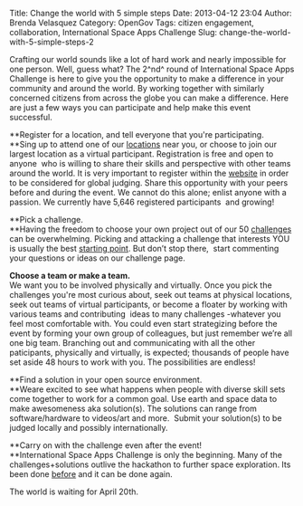 Title: Change the world with 5 simple steps 
Date: 2013-04-12 23:04
Author: Brenda Velasquez
Category: OpenGov
Tags: citizen engagement, collaboration, International Space Apps Challenge
Slug: change-the-world-with-5-simple-steps-2

Crafting our world sounds like a lot of hard work and nearly impossible
for one person. Well, guess what? The 2^nd^ round of International Space
Apps Challenge is here to give you the opportunity to make a difference
in your community and around the world. By working together with
similarly concerned citizens from across the globe you can make a
difference. Here are just a few ways you can participate and help make
this event successful.

**Register for a location, and tell everyone that you're participating.  
**Sing up to attend one of our [locations][] near you, or choose to join
our largest location as a virtual participant. Registration is free and
open to anyone  who is willing to share their skills and perspective
with other teams around the world. It is very important to register
within the [website][locations] in order to be considered for global
judging. Share this opportunity with your peers before and during the
event. We cannot do this alone; enlist anyone with a passion. We
currently have 5,646 registered participants  and growing!

**Pick a challenge.  
**Having the freedom to choose your own project out of our 50
[challenges][] can be overwhelming. Picking and attacking a challenge
that interests YOU is usually the best [starting point][]. But don’t
stop there,  start commenting your questions or ideas on our challenge
page.

**Choose a team or make a team.**  
We want you to be involved physically and virtually. Once you pick the
challenges you're most curious about, seek out teams at physical
locations, seek out teams of virtual participants, or become a floater
by working with various teams and contributing  ideas to many challenges
-whatever you feel most comfortable with. You could even start
strategizing before the event by forming your own group of colleagues,
but just remember we’re all one big team. Branching out and
communicating with all the other paticipants, physically and virtually,
is expected; thousands of people have set aside 48 hours to work with
you. The possibilities are endless!

**Find a solution in your open source environment.  
**Weare excited to see what happens when people with diverse skill sets
come together to work for a common goal. Use earth and space data to
make awesomeness aka solution(s). The solutions can range from
software/hardware to videos/art and more.  Submit your solution(s) to be
judged locally and possibly internationally.

**Carry on with the challenge even after the event!  
**International Space Apps Challenge is only the beginning. Many of the
challenges+solutions outlive the hackathon to further space exploration.
Its been done [before][] and it can be done again.

The world is waiting for April 20th.

  [locations]: http://spaceappschallenge.org/locations/
  [challenges]: http://spaceappschallenge.org/challenges/
  [starting point]: http://open.nasa.gov/blog/2013/04/08/fifty-challenges-where-do-i-start/
  [before]: http://open.nasa.gov/blog/2012/06/14/open-hardware-exploration-at-neemo16/
